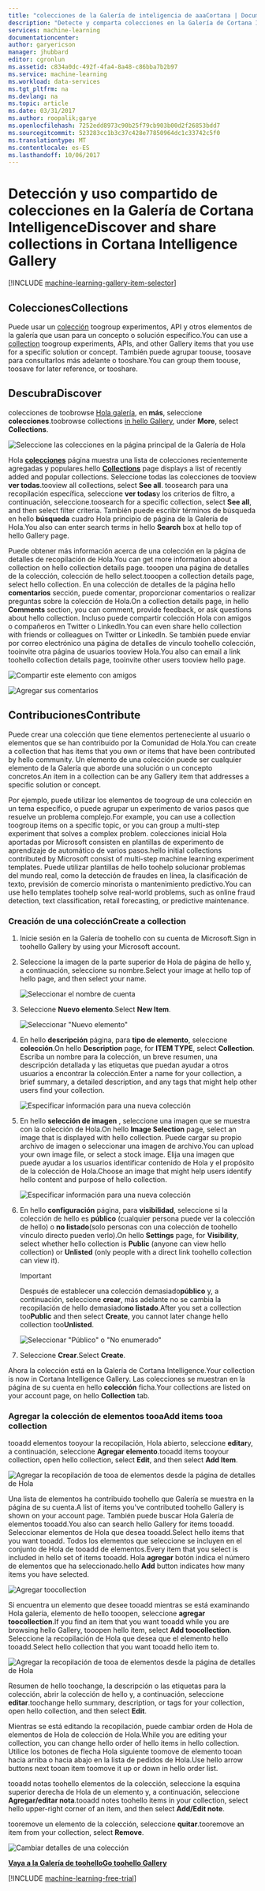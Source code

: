 ```yaml
---
title: "colecciones de la Galería de inteligencia de aaaCortana | Documentos de Microsoft"
description: "Detecte y comparta colecciones en la Galería de Cortana Intelligence."
services: machine-learning
documentationcenter: 
author: garyericson
manager: jhubbard
editor: cgronlun
ms.assetid: c834a0dc-492f-4fa4-8a48-c86bba7b2b97
ms.service: machine-learning
ms.workload: data-services
ms.tgt_pltfrm: na
ms.devlang: na
ms.topic: article
ms.date: 03/31/2017
ms.author: roopalik;garye
ms.openlocfilehash: 7252edd8973c90b25f79cb903b00d2f26853bdd7
ms.sourcegitcommit: 523283cc1b3c37c428e77850964dc1c33742c5f0
ms.translationtype: MT
ms.contentlocale: es-ES
ms.lasthandoff: 10/06/2017
---
```

# <a name="discover-and-share-collections-in-cortana-intelligence-gallery"></a><span data-ttu-id="80761-103">Detección y uso compartido de colecciones en la Galería de Cortana Intelligence</span><span class="sxs-lookup"><span data-stu-id="80761-103">Discover and share collections in Cortana Intelligence Gallery</span></span>
[!INCLUDE [machine-learning-gallery-item-selector](../../includes/machine-learning-gallery-item-selector.md)]

## <a name="collections"></a><span data-ttu-id="80761-104">Colecciones</span><span class="sxs-lookup"><span data-stu-id="80761-104">Collections</span></span>
<span data-ttu-id="80761-105">Puede usar un [colección](https://gallery.cortanaintelligence.com/collections) toogroup experimentos, API y otros elementos de la galería que usan para un concepto o solución específico.</span><span class="sxs-lookup"><span data-stu-id="80761-105">You can use a [collection](https://gallery.cortanaintelligence.com/collections) toogroup experiments, APIs, and other Gallery items that you use for a specific solution or concept.</span></span> <span data-ttu-id="80761-106">También puede agrupar toouse, toosave para consultarlos más adelante o tooshare.</span><span class="sxs-lookup"><span data-stu-id="80761-106">You can group them toouse, toosave for later reference, or tooshare.</span></span>

## <a name="discover"></a><span data-ttu-id="80761-107">Descubra</span><span class="sxs-lookup"><span data-stu-id="80761-107">Discover</span></span>
<span data-ttu-id="80761-108">colecciones de toobrowse [Hola galería](http://gallery.cortanaintelligence.com), en **más**, seleccione **colecciones**.</span><span class="sxs-lookup"><span data-stu-id="80761-108">toobrowse collections [in hello Gallery](http://gallery.cortanaintelligence.com), under **More**, select **Collections**.</span></span>

![Seleccione las colecciones en la página principal de la Galería de Hola](media/machine-learning-gallery-collections/select-collections-in-gallery.png)

<span data-ttu-id="80761-110">Hola  **[colecciones](https://gallery.cortanaintelligence.com/collections)**  página muestra una lista de colecciones recientemente agregadas y populares.</span><span class="sxs-lookup"><span data-stu-id="80761-110">hello **[Collections](https://gallery.cortanaintelligence.com/collections)** page displays a list of recently added and popular collections.</span></span> <span data-ttu-id="80761-111">Seleccione todas las colecciones de tooview **ver todas**.</span><span class="sxs-lookup"><span data-stu-id="80761-111">tooview all collections, select **See all**.</span></span> <span data-ttu-id="80761-112">toosearch para una recopilación específica, seleccione **ver todas**y los criterios de filtro, a continuación, seleccione.</span><span class="sxs-lookup"><span data-stu-id="80761-112">toosearch for a specific collection, select **See all**, and then select filter criteria.</span></span> <span data-ttu-id="80761-113">También puede escribir términos de búsqueda en hello **búsqueda** cuadro Hola principio de página de la Galería de Hola.</span><span class="sxs-lookup"><span data-stu-id="80761-113">You also can enter search terms in hello **Search** box at hello top of hello Gallery page.</span></span>

<span data-ttu-id="80761-114">Puede obtener más información acerca de una colección en la página de detalles de recopilación de Hola.</span><span class="sxs-lookup"><span data-stu-id="80761-114">You can get more information about a collection on hello collection details page.</span></span> <span data-ttu-id="80761-115">tooopen una página de detalles de la colección, colección de hello select.</span><span class="sxs-lookup"><span data-stu-id="80761-115">tooopen a collection details page, select hello collection.</span></span> <span data-ttu-id="80761-116">En una colección de detalles de la página hello **comentarios** sección, puede comentar, proporcionar comentarios o realizar preguntas sobre la colección de Hola.</span><span class="sxs-lookup"><span data-stu-id="80761-116">On a collection details page, in hello **Comments** section, you can comment, provide feedback, or ask questions about hello collection.</span></span> <span data-ttu-id="80761-117">Incluso puede compartir colección Hola con amigos o compañeros en Twitter o LinkedIn.</span><span class="sxs-lookup"><span data-stu-id="80761-117">You can even share hello collection with friends or colleagues on Twitter or LinkedIn.</span></span> <span data-ttu-id="80761-118">Se también puede enviar por correo electrónico una página de detalles de vínculo toohello colección, tooinvite otra página de usuarios tooview Hola.</span><span class="sxs-lookup"><span data-stu-id="80761-118">You also can email a link toohello collection details page, tooinvite other users tooview hello page.</span></span>

![Compartir este elemento con amigos](media/machine-learning-gallery-how-to-use-contribute-publish/share-links.png)

![Agregar sus comentarios](media/machine-learning-gallery-how-to-use-contribute-publish/comments.png)

## <a name="contribute"></a><span data-ttu-id="80761-121">Contribuciones</span><span class="sxs-lookup"><span data-stu-id="80761-121">Contribute</span></span>
<span data-ttu-id="80761-122">Puede crear una colección que tiene elementos perteneciente al usuario o elementos que se han contribuido por la Comunidad de Hola.</span><span class="sxs-lookup"><span data-stu-id="80761-122">You can create a collection that has items that you own or items that have been contributed by hello community.</span></span> <span data-ttu-id="80761-123">Un elemento de una colección puede ser cualquier elemento de la Galería que aborde una solución o un concepto concretos.</span><span class="sxs-lookup"><span data-stu-id="80761-123">An item in a collection can be any Gallery item that addresses a specific solution or concept.</span></span>

<span data-ttu-id="80761-124">Por ejemplo, puede utilizar los elementos de toogroup de una colección en un tema específico, o puede agrupar un experimento de varios pasos que resuelve un problema complejo.</span><span class="sxs-lookup"><span data-stu-id="80761-124">For example, you can use a collection toogroup items on a specific topic, or you can group a multi-step experiment that solves a complex problem.</span></span> <span data-ttu-id="80761-125">colecciones inicial Hola aportadas por Microsoft consisten en plantillas de experimento de aprendizaje de automático de varios pasos.</span><span class="sxs-lookup"><span data-stu-id="80761-125">hello initial collections contributed by Microsoft consist of multi-step machine learning experiment templates.</span></span> <span data-ttu-id="80761-126">Puede utilizar plantillas de hello toohelp solucionar problemas del mundo real, como la detección de fraudes en línea, la clasificación de texto, previsión de comercio minorista o mantenimiento predictivo.</span><span class="sxs-lookup"><span data-stu-id="80761-126">You can use hello templates toohelp solve real-world problems, such as online fraud detection, text classification, retail forecasting, or predictive maintenance.</span></span>

### <a name="create-a-collection"></a><span data-ttu-id="80761-127">Creación de una colección</span><span class="sxs-lookup"><span data-stu-id="80761-127">Create a collection</span></span>

1. <span data-ttu-id="80761-128">Inicie sesión en la Galería de toohello con su cuenta de Microsoft.</span><span class="sxs-lookup"><span data-stu-id="80761-128">Sign in toohello Gallery by using your Microsoft account.</span></span>

2.  <span data-ttu-id="80761-129">Seleccione la imagen de la parte superior de Hola de página de hello y, a continuación, seleccione su nombre.</span><span class="sxs-lookup"><span data-stu-id="80761-129">Select your image at hello top of hello page, and then select your name.</span></span>
  
    ![Seleccionar el nombre de cuenta](media/machine-learning-gallery-collections/click-account-name.png)

3. <span data-ttu-id="80761-131">Seleccione **Nuevo elemento**.</span><span class="sxs-lookup"><span data-stu-id="80761-131">Select **New Item**.</span></span>
   
    ![Seleccionar "Nuevo elemento"](media/machine-learning-gallery-collections/click-new-item.png)
4. <span data-ttu-id="80761-133">En hello **descripción** página, para **tipo de elemento**, seleccione **colección**.</span><span class="sxs-lookup"><span data-stu-id="80761-133">On hello **Description** page, for **ITEM TYPE**, select **Collection**.</span></span> <span data-ttu-id="80761-134">Escriba un nombre para la colección, un breve resumen, una descripción detallada y las etiquetas que puedan ayudar a otros usuarios a encontrar la colección.</span><span class="sxs-lookup"><span data-stu-id="80761-134">Enter a name for your collection, a brief summary, a detailed description, and any tags that might help other users find your collection.</span></span>
   
    ![Especificar información para una nueva colección](media/machine-learning-gallery-collections/create-collection-page-1.png)
5. <span data-ttu-id="80761-136">En hello **selección de imagen** , seleccione una imagen que se muestra con la colección de Hola.</span><span class="sxs-lookup"><span data-stu-id="80761-136">On hello **Image Selection** page, select an image that is displayed with hello collection.</span></span> <span data-ttu-id="80761-137">Puede cargar su propio archivo de imagen o seleccionar una imagen de archivo.</span><span class="sxs-lookup"><span data-stu-id="80761-137">You can upload your own image file, or select a stock image.</span></span> <span data-ttu-id="80761-138">Elija una imagen que puede ayudar a los usuarios identificar contenido de Hola y el propósito de la colección de Hola.</span><span class="sxs-lookup"><span data-stu-id="80761-138">Choose an image that might help users identify hello content and purpose of hello collection.</span></span>
   
    ![Especificar información para una nueva colección](media/machine-learning-gallery-collections/create-collection-page-2.png)
6. <span data-ttu-id="80761-140">En hello **configuración** página, para **visibilidad**, seleccione si la colección de hello es **público** (cualquier persona puede ver la colección de hello) o **no listado**(solo personas con una colección de toohello vínculo directo pueden verlo).</span><span class="sxs-lookup"><span data-stu-id="80761-140">On hello **Settings** page, for **Visibility**, select whether hello collection is **Public** (anyone can view hello collection) or **Unlisted** (only people with a direct link toohello collection can view it).</span></span>
   
   > [!IMPORTANT]
   > <span data-ttu-id="80761-141">Después de establecer una colección demasiado**público** y, a continuación, seleccione **crear**, más adelante no se cambia la recopilación de hello demasiado**no listado**.</span><span class="sxs-lookup"><span data-stu-id="80761-141">After you set a collection too**Public** and then select **Create**, you cannot later change hello collection too**Unlisted**.</span></span>
   > 
   > 
   
    ![Seleccionar "Público" o "No enumerado"](media/machine-learning-gallery-collections/create-collection-page-3.png)
7. <span data-ttu-id="80761-143">Seleccione **Crear**.</span><span class="sxs-lookup"><span data-stu-id="80761-143">Select **Create**.</span></span>

<span data-ttu-id="80761-144">Ahora la colección está en la Galería de Cortana Intelligence.</span><span class="sxs-lookup"><span data-stu-id="80761-144">Your collection is now in Cortana Intelligence Gallery.</span></span> <span data-ttu-id="80761-145">Las colecciones se muestran en la página de su cuenta en hello **colección** ficha.</span><span class="sxs-lookup"><span data-stu-id="80761-145">Your collections are listed on your account page, on hello **Collection** tab.</span></span>

### <a name="add-items-tooa-collection"></a><span data-ttu-id="80761-146">Agregar la colección de elementos tooa</span><span class="sxs-lookup"><span data-stu-id="80761-146">Add items tooa collection</span></span>
<span data-ttu-id="80761-147">tooadd elementos tooyour la recopilación, Hola abierto, seleccione **editar**y, a continuación, seleccione **Agregar elemento**.</span><span class="sxs-lookup"><span data-stu-id="80761-147">tooadd items tooyour collection, open hello collection, select **Edit**, and then select **Add Item**.</span></span>

![Agregar la recopilación de tooa de elementos desde la página de detalles de Hola](media/machine-learning-gallery-collections/add-to-collection-from-details-page.png)

<span data-ttu-id="80761-149">Una lista de elementos ha contribuido toohello que Galería se muestra en la página de su cuenta.</span><span class="sxs-lookup"><span data-stu-id="80761-149">A list of items you've contributed toohello Gallery is shown on your account page.</span></span> <span data-ttu-id="80761-150">También puede buscar Hola Galería de elementos tooadd.</span><span class="sxs-lookup"><span data-stu-id="80761-150">You also can search hello Gallery for items tooadd.</span></span> <span data-ttu-id="80761-151">Seleccionar elementos de Hola que desea tooadd.</span><span class="sxs-lookup"><span data-stu-id="80761-151">Select hello items that you want tooadd.</span></span> <span data-ttu-id="80761-152">Todos los elementos que seleccione se incluyen en el conjunto de Hola de tooadd de elementos.</span><span class="sxs-lookup"><span data-stu-id="80761-152">Every item that you select is included in hello set of items tooadd.</span></span> <span data-ttu-id="80761-153">Hola **agregar** botón indica el número de elementos que ha seleccionado.</span><span class="sxs-lookup"><span data-stu-id="80761-153">hello **Add** button indicates how many items you have selected.</span></span>

![Agregar toocollection](media/machine-learning-gallery-collections/add-to-collection.png)

<span data-ttu-id="80761-155">Si encuentra un elemento que desee tooadd mientras se está examinando Hola galería, elemento de hello tooopen, seleccione **agregar toocollection**.</span><span class="sxs-lookup"><span data-stu-id="80761-155">If you find an item that you want tooadd while you are browsing hello Gallery, tooopen hello item, select **Add toocollection**.</span></span> <span data-ttu-id="80761-156">Seleccione la recopilación de Hola que desea que el elemento hello tooadd.</span><span class="sxs-lookup"><span data-stu-id="80761-156">Select hello collection that you want tooadd hello item to.</span></span>

![Agregar la recopilación de tooa de elementos desde la página de detalles de Hola](media/machine-learning-gallery-collections/add-to-collection-from-item-details.png)

<span data-ttu-id="80761-158">Resumen de hello toochange, la descripción o las etiquetas para la colección, abrir la colección de hello y, a continuación, seleccione **editar**.</span><span class="sxs-lookup"><span data-stu-id="80761-158">toochange hello summary, description, or tags for your collection, open hello collection, and then select **Edit**.</span></span> 

<span data-ttu-id="80761-159">Mientras se está editando la recopilación, puede cambiar orden de Hola de elementos de Hola de colección de Hola.</span><span class="sxs-lookup"><span data-stu-id="80761-159">While you are editing your collection, you can change hello order of hello items in hello collection.</span></span> <span data-ttu-id="80761-160">Utilice los botones de flecha Hola siguiente toomove de elemento tooan hacia arriba o hacia abajo en la lista de pedidos de Hola.</span><span class="sxs-lookup"><span data-stu-id="80761-160">Use hello arrow buttons next tooan item toomove it up or down in hello order list.</span></span> 

<span data-ttu-id="80761-161">tooadd notas toohello elementos de la colección, seleccione la esquina superior derecha de Hola de un elemento y, a continuación, seleccione **Agregar/editar nota**.</span><span class="sxs-lookup"><span data-stu-id="80761-161">tooadd notes toohello items in your collection, select hello upper-right corner of an item, and then select **Add/Edit note**.</span></span> 

<span data-ttu-id="80761-162">tooremove un elemento de la colección, seleccione **quitar**.</span><span class="sxs-lookup"><span data-stu-id="80761-162">tooremove an item from your collection, select **Remove**.</span></span>

![Cambiar detalles de una colección](media/machine-learning-gallery-collections/change-collection-details.png)

<span data-ttu-id="80761-164">**[Vaya a la Galería de toohello](http://gallery.cortanaintelligence.com)**</span><span class="sxs-lookup"><span data-stu-id="80761-164">**[Go toohello Gallery](http://gallery.cortanaintelligence.com)**</span></span>

[!INCLUDE [machine-learning-free-trial](../../includes/machine-learning-free-trial.md)]
